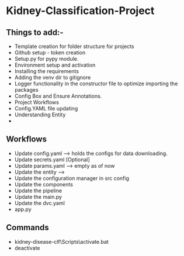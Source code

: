 # Kidney-Classification-Project


## Things to add:-
* Template creation for folder structure for projects
* Github setup - token creation
* Setup.py for pypy module.
* Environment setup and activation
* Installing the requirements
* Adding the venv dir to gitignore
* Logger functionality in the constructor file to optimize importing the packages
* Config Box and Ensure Annotations.
* Project Workflows
* Config.YAML file updating
* Understanding Entity
* 


## Workflows
* Update config.yaml    --> holds the configs for data downloading.
* Update secrets.yaml [Optional]
* Update params.yaml    --> empty as of now
* Update the entity     --> 
* Update the configuration manager in src config
* Update the components
* Update the pipeline
* Update the main.py
* Update the dvc.yaml
* app.py

## Commands
* kidney-disease-clf\Scripts\activate.bat
* deactivate